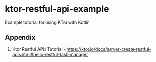 # ktor-restful-api-example
Example tutorial for using KTor with Kotlin

## Appendix

1. Ktor Restful APIs Tutorial - https://ktor.io/docs/server-create-restful-apis.html#hello-restful-task-manager


